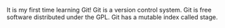 It is my first time learning Git!
Git is a version control system.
Git is free software distributed under the GPL.
Git has a mutable index called stage.
